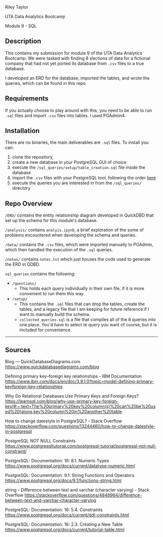 Riley Taylor

UTA Data Analytics Bootcamp

Module 9 - SQL




## Description

This contains my submission for module 9 of the UTA Data Analytics Bootcamp. We were tasked with finding 8 slections of data for a fictional company that had not yet ported its database from `.csv` files to a true database. 

I developed an ERD for the database, imported the tables, and wrote the queries, which can be found in this repo.

## Requirements

If you actually choose to play around with this, you need to be able to run `.sql` files and import `.csv` files into tables. I used PGAdmin4. 

## Installation

There are no binaries, the main deliverables are `.sql` files. To install you can:
1.  clone the repository, 
2.  create a new database in your PostgreSQL GUI of choice
3.  execute the `/sql_queries/setup/table_creation.sql` file inside the database
4.  import the `.csv` files with your PostgreSQL tool, following the order [here](/analysis/analysis.ipynb)
5.  execute the queries you are interested in from the `/sql_queries/` directory


## Repo Overview 

`/ERD/` contains the entity relationship diagram developed in QuickDBD that set up the schema for this module's database. 


`/analysis/` contains `analyis.ipynb`, a brief exploration of the some of problems encountered when developing the schema and queries. 


`/data/` contains the `.csv` files, which were imported manually to PGAdmin, which then handled the execution of the `.sql` queries. 


`/notes/` contains `notes.txt` which just houses the code used to generate the ERD in QDBD.


`sql_queries` contains the following:

-   `/questions/`
    -   This holds each query individually in their own file, if it is more convenient to run them this way. 
-   `/setup/`
    -   This contains the `.sql` files that can drop the tables, create the tables, and a legacy file that I am keeping for future reference if I want to manually build the schema. 
    -   `collected_queries.sql` is a file that compiles all of the 8 queries into one place. You'd have to select te query you want of course, but it is included for convenience.  



-----------------------------

## Sources 

Blog — QuickDatabaseDiagrams.com
https://www.quickdatabasediagrams.com/blog

Defining primary key–foreign key relationships - IBM Documentation
https://www.ibm.com/docs/en/doc/3.9.1.0?topic=model-defining-primary-keyforeign-key-relationships

Why Do Relational Databases Use Primary Keys and Foreign Keys?
https://learnsql.com/blog/why-use-primary-key-foreign-key/#:~:text=The%20primary%20key%20column(s)%20can%20be%20used%20(along,key%20column%20in%20another%20table.

How to change datestyle in PostgreSQL? - Stack Overflow
https://stackoverflow.com/questions/13244460/how-to-change-datestyle-in-postgresql

PostgreSQL NOT NULL Constraints
https://www.postgresqltutorial.com/postgresql-tutorial/postgresql-not-null-constraint/

PostgreSQL: Documentation: 16: 8.1. Numeric Types
https://www.postgresql.org/docs/current/datatype-numeric.html

PostgreSQL: Documentation: 9.1: String Functions and Operators
https://www.postgresql.org/docs/9.1/functions-string.html

string - Difference between text and varchar (character varying) - Stack Overflow
https://stackoverflow.com/questions/4848964/difference-between-text-and-varchar-character-varying

PostgreSQL: Documentation: 16: 5.4. Constraints
https://www.postgresql.org/docs/current/ddl-constraints.html

PostgreSQL: Documentation: 16: 2.3. Creating a New Table
https://www.postgresql.org/docs/current/tutorial-table.html



